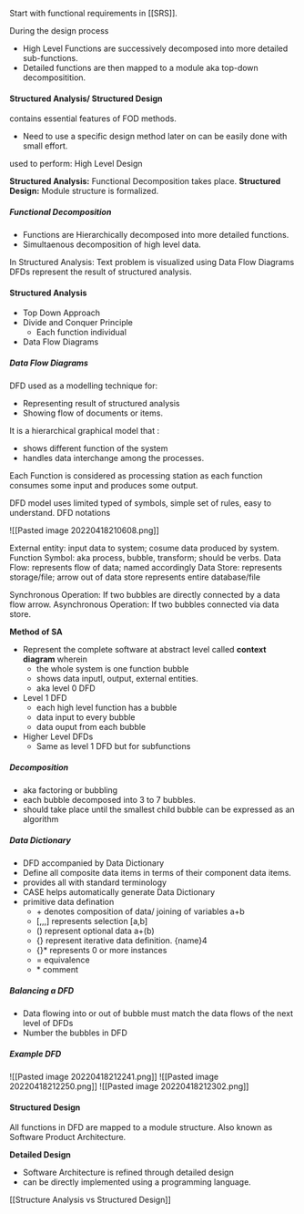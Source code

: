 Start with functional requirements in [[SRS]].

During the design process
* High Level Functions are successively decomposed into more detailed sub-functions.
* Detailed functions are then mapped to a module aka top-down decompositition.

#### Structured Analysis/ Structured Design
contains essential features of FOD methods.
* Need to use a specific design method later on can be easily done with small effort.

used to perform: High Level Design

**Structured Analysis:** Functional Decomposition takes place.
**Structured Design:** Module structure is formalized.

##### Functional Decomposition
* Functions are Hierarchically decomposed into more detailed functions.
* Simultaenous decomposition of high level data.

In Structured Analysis:
Text problem is visualized using Data Flow Diagrams
DFDs represent the result of structured analysis.

#### Structured Analysis
* Top Down Approach
* Divide and Conquer Principle
	* Each function individual
* Data Flow Diagrams

##### Data Flow Diagrams
DFD used as a modelling technique for:
* Representing result of structured analysis
* Showing flow of documents or items.

It is a hierarchical graphical model that :
* shows different function of the system
* handles data interchange among the processes.

Each Function is considered as processing station as each function consumes some input and produces some output.

DFD model uses limited typed of symbols, simple set of rules, easy to understand.
DFD notations

![[Pasted image 20220418210608.png]]

External entity: input data to system; cosume data produced by system.
Function Symbol: aka process, bubble, transform; should be verbs.
Data Flow: represents flow of data; named accordingly
Data Store: represents storage/file; arrow out of data store represents entire database/file

Synchronous Operation: If two bubbles are directly connected by a data flow arrow.
Asynchronous Operation: If two bubbles connected via data store.

**Method of SA**
* Represent the complete software at abstract level called **context diagram** wherein
	* the whole system is one function bubble
	* shows data inputl, output, external entities.
	* aka level 0 DFD
* Level 1 DFD
	* each high level function has a bubble
	* data input to every bubble
	* data ouput from each bubble
* Higher Level DFDs
	* Same as level 1 DFD but for subfunctions

##### Decomposition
* aka factoring or bubbling
* each bubble decomposed into 3 to 7 bubbles.
* should take place until the smallest child bubble can be expressed as an algorithm

##### Data Dictionary
* DFD accompanied by Data Dictionary
* Define all composite data items in terms of their component data items.
* provides all with standard terminology
* CASE helps automatically generate Data Dictionary
* primitive data defination
	* $+$ denotes composition of data/ joining of variables a+b
	* [,,,] represents selection [a,b]
	* () represent optional data a+(b)
	* {} represent iterative data definition. {name}4
	* {}* represents 0 or more instances
	* = equivalence
	* $*$ comment

##### Balancing a DFD
* Data flowing into or out of bubble must match the data flows of the next level of DFDs
* Number the bubbles in DFD

##### Example DFD
![[Pasted image 20220418212241.png]]
![[Pasted image 20220418212250.png]]
![[Pasted image 20220418212302.png]]


#### Structured Design
All functions in DFD are mapped to a module structure.
Also known as Software Product Architecture.

**Detailed Design**
* Software Architecture is refined through detailed design
* can be directly implemented using a programming language.

[[Structure Analysis vs Structured Design]]
